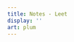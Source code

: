 ```yaml
---
title: Notes - Leet
display: ''
art: plum
---
```


<SubNav />

<ListPosts year-title type="notes" />
